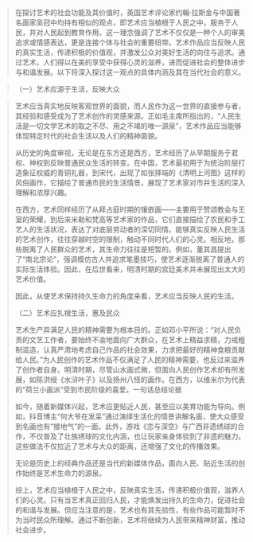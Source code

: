 > 在探讨艺术的社会功能及其价值时，英国艺术评论家约翰·拉斯金与中国著名画家吴冠中均持有相似的观点，即艺术应当植根于人民之中，服务于人民，并对人民起到教育作用。这一理念强调了艺术不仅仅是一种个人的审美追求或情感表达，更是连接个体与社会的重要纽带。艺术作品应当反映人民的真实生活，传递积极的价值观，并激发公众对美好生活的向往与追求。通过艺术，人们得以在美的享受中获得心灵的滋养，进而促进社会的整体进步与和谐发展。以下将深入探讨这一观点的具体内涵及其在当代社会的意义。

> （一）艺术应源于生活，反映大众

> 艺术应当真实地反映客观世界的面貌，而人民作为这一世界的直接参与者，其经验和感受成为了艺术创作的灵感来源。正如毛主席所指出的，“人民生活是一切文学艺术的取之不尽、用之不竭的唯一源泉”，艺术作品应当能够体现特定时代的社会生活以及人们的精神面貌。
> 
> 从历史的角度审视，无论是在东方还是西方，艺术经历了从早期服务于君权、神权到反映普通民众生活的转变。在中国，艺术最初用于为统治阶层打造象征权威的青铜礼器，到宋代，出现了如张择端的《清明上河图》这样的风俗画作，它描绘了普通市民的生活情景，展现了艺术家对市井生活的深入理解和浓厚兴趣。
> 
> 在西方，艺术同样经历了从拜占庭时期的镶嵌画——主要用于赞颂教会与王室的荣耀，到后来米勒和梵高等艺术家的作品，它们直接描绘了农民和手工艺人的生活状况，表达了对底层劳动者的深切同情。能够真实反映人民生活的艺术创作，往往穿越时空的限制，触动不同时代人们的心灵。相反地，那些脱离了人民群众的艺术，其生命力往往是短暂的。例如，董其昌提出了“南北宗论”，强调模仿古人并追求笔墨技巧，使艺术逐渐脱离了普通人的实际生活体验。因此，在后世看来，明清时期的宫廷美术并未展现出太大的艺术价值。
> 
> 因此，从使艺术保持持久生命力的角度来看，艺术应当反映人民的生活。
> 
> （二）艺术应扎根生活，惠及民众
> 
> 艺术生产异满足人民的精神需要为根本目的。正如邓小平所说：“对人民负责的文艺工作者，要始终不渝地面向广大群众，在艺术上精益求精，力戒粗制滥造，认真严肃地考虑自己作品的社会效果，力求把最好的精神食粮贡献给人民。”为人民创作的艺术作品不仅满足了人民的精神需要，也反过来滋养了创作者自身。明清时期，尽管山水画式微，但面向人民创作艺术却有所发展，如陈洪绶《水浒叶子》以及扬州八怪的画作。在西方，以维米尔为代表的“荷兰小画派”受到市民阶级的喜爱。一句话总结论据
> 
> 如今，随着新媒体兴起，艺术应更贴近人民，甚至应以美育功能为导向。例如，抖音博主“何大爷在发呆”通过演绎生活化的情景讲解名画，使大众感受到名画也有“接地气”的一面。此外，游戏《恋与深空》与广西非遗绣球的合作，不仅普及了壮族绣球的文化内涵，也让玩家亲身体验到了非遗的魅力。这些做法不仅拉近了艺术与大众的距离，还增强了文化的传播效果。
> 
> 无论是历史上的经典作品还是当代的新媒体作品，面向人民、贴近生活的创作始终是艺术生命力的源泉。
> 
> 综上，艺术应当植根于人民之中，反映真实生活，传递积极价值观，滋养人们的心灵。只有当艺术真正回归人民，才能焕发出持久的生命力，促进社会的和谐与发展。但应当注意的是，艺术也有其先验性，有些作品可能暂时不为当时民众所理解。通过不断创新，艺术将继续为人民带来精神财富，推动社会进步。
